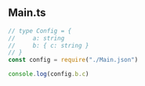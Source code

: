 ## Main.ts

```typescript
// type Config = {
//     a: string
//     b: { c: string }
// }
const config = require("./Main.json")

console.log(config.b.c)
```